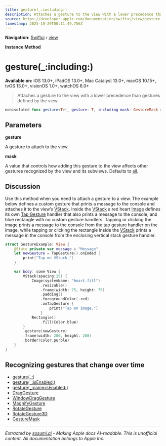 ```yaml
---
title: gesture(_:including:)
description: Attaches a gesture to the view with a lower precedence than gestures defined by the view.
source: https://developer.apple.com/documentation/swiftui/view/gesture(_:including:)
timestamp: 2025-10-29T00:11:49.756Z
---
```


**Navigation:** [Swiftui](/documentation/swiftui) › [view](/documentation/swiftui/view)

**Instance Method**

# gesture(_:including:)

**Available on:** iOS 13.0+, iPadOS 13.0+, Mac Catalyst 13.0+, macOS 10.15+, tvOS 13.0+, visionOS 1.0+, watchOS 6.0+

> Attaches a gesture to the view with a lower precedence than gestures defined by the view.

```swift
nonisolated func gesture<T>(_ gesture: T, including mask: GestureMask = .all) -> some View where T : Gesture
```

## Parameters

**gesture**

A gesture to attach to the view.



**mask**

A value that controls how adding this gesture to the view affects other gestures recognized by the view and its subviews. Defaults to [all](/documentation/swiftui/gesturemask/all).



## Discussion

Use this method when you need to attach a gesture to a view. The example below defines a custom gesture that prints a message to the console and attaches it to the view’s [VStack](/documentation/swiftui/vstack). Inside the [VStack](/documentation/swiftui/vstack) a red heart [Image](/documentation/swiftui/image) defines its own [Tap Gesture](/documentation/swiftui/tapgesture) handler that also prints a message to the console, and blue rectangle with no custom gesture handlers. Tapping or clicking the image prints a message to the console from the tap gesture handler on the image, while tapping or clicking  the rectangle inside the [VStack](/documentation/swiftui/vstack) prints a message in the console from the enclosing vertical stack gesture handler.

```swift
struct GestureExample: View {
    @State private var message = "Message"
    let newGesture = TapGesture().onEnded {
        print("Tap on VStack.")
    }

    var body: some View {
        VStack(spacing:25) {
            Image(systemName: "heart.fill")
                .resizable()
                .frame(width: 75, height: 75)
                .padding()
                .foregroundColor(.red)
                .onTapGesture {
                    print("Tap on image.")
                }
            Rectangle()
                .fill(Color.blue)
        }
        .gesture(newGesture)
        .frame(width: 200, height: 200)
        .border(Color.purple)
    }
}
```

## Recognizing gestures that change over time

- [gesture(_:)](/documentation/swiftui/view/gesture(_:))
- [gesture(_:isEnabled:)](/documentation/swiftui/view/gesture(_:isenabled:))
- [gesture(_:name:isEnabled:)](/documentation/swiftui/view/gesture(_:name:isenabled:))
- [DragGesture](/documentation/swiftui/draggesture)
- [WindowDragGesture](/documentation/swiftui/windowdraggesture)
- [MagnifyGesture](/documentation/swiftui/magnifygesture)
- [RotateGesture](/documentation/swiftui/rotategesture)
- [RotateGesture3D](/documentation/swiftui/rotategesture3d)
- [GestureMask](/documentation/swiftui/gesturemask)

---

*Extracted by [sosumi.ai](https://sosumi.ai) - Making Apple docs AI-readable.*
*This is unofficial content. All documentation belongs to Apple Inc.*

